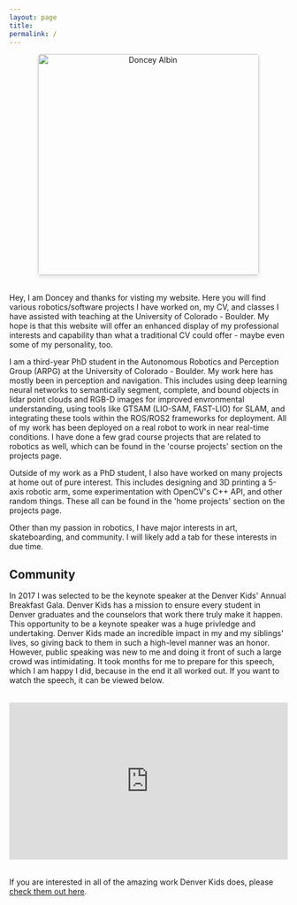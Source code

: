 ```yaml
---
layout: page
title:
permalink: /
---
```


<div style="text-align: center; margin-bottom: 2rem;">
  <img src="{{ '/assets/img/prof_pic.jpg' | relative_url }}" alt="Doncey Albin" style="border-radius: 5px; height: 400px; object-fit: cover; box-shadow: 0 4px 6px rgba(0,0,0,0.1);">
</div>

Hey, I am Doncey and thanks for visting my website. Here you will find various robotics/software projects I have worked on, my CV, and classes I have assisted with teaching at the University of Colorado - Boulder. My hope is that this website will offer an enhanced display of my professional interests and capability than what a traditional CV could offer - maybe even some of my personality, too.

I am a third-year PhD student in the Autonomous Robotics and Perception Group (ARPG) at the University of Colorado - Boulder. My work here has mostly been in perception and navigation. This includes using deep learning neural networks to semantically segment, complete, and bound objects in lidar point clouds and RGB-D images for improved envronmental understanding, using tools like GTSAM (LIO-SAM, FAST-LIO) for SLAM, and integrating these tools within the ROS/ROS2 frameworks for deployment. All of my work has been deployed on a real robot to work in near real-time conditions. I have done a few grad course projects that are related to robotics as well, which can be found in the 'course projects' section on the projects page.

Outside of my work as a PhD student, I also have worked on many projects at home out of pure interest. This includes designing and 3D printing a 5-axis robotic arm, some experimentation with OpenCV's C++ API, and other random things. These all can be found in the 'home projects' section on the projects page.

Other than my passion in robotics, I have major interests in art, skateboarding, and community. I will likely add a tab for these interests in due time. 

## Community

In 2017 I was selected to be the keynote speaker at the Denver Kids' Annual Breakfast Gala. Denver Kids has a mission to ensure every student in Denver graduates and the counselors that work there truly make it happen. This opportunity to be a keynote speaker was a huge privledge and undertaking. Denver Kids made an incredible impact in my and my siblings' lives, so giving back to them in such a high-level manner was an honor. However, public speaking was new to me and doing it front of such a large crowd was intimidating. It took months for me to prepare for this speech, which I am happy I did, because in the end it all worked out. If you want to watch the speech, it can be viewed below. 

<div style="position: relative; padding-bottom: 56.25%; height: 0; overflow: hidden; max-width: 100%; margin: 2rem auto;">
  <iframe style="position: absolute; top: 0; left: 0; width: 100%; height: 100%;" src="https://www.youtube.com/embed/wJMUvAT-uEM?si=0i9kAq0BEWUBpi8z" title="YouTube video player" frameborder="0" allow="accelerometer; autoplay; clipboard-write; encrypted-media; gyroscope; picture-in-picture; web-share" allowfullscreen></iframe>
</div>

If you are interested in all of the amazing work Denver Kids does, please [check them out here](https://www.denverkids.org/about-us).